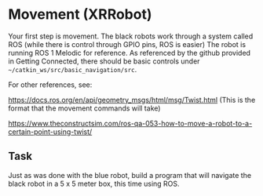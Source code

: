 # Movement (XRRobot)

Your first step is movement. The black robots work through a system called ROS (while there is control through GPIO pins, ROS is easier) The robot is running ROS 1 Melodic for reference. As referenced by the github provided in Getting Connected, there should be basic controls under `~/catkin_ws/src/basic_navigation/src`.

For other references, see:

https://docs.ros.org/en/api/geometry_msgs/html/msg/Twist.html (This is the format that the movement commands will take)

https://www.theconstructsim.com/ros-qa-053-how-to-move-a-robot-to-a-certain-point-using-twist/


## Task
Just as was done with the blue robot, build a program that will navigate the black robot in a 5 x 5 meter box, this time using ROS.
